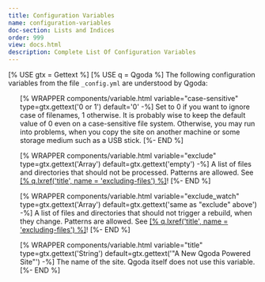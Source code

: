 ```yaml
---
title: Configuration Variables
name: configuration-variables
doc-section: Lists and Indices
order: 999
view: docs.html
description: Complete List Of Configuration Variables
---
```

[% USE gtx = Gettext %]
[% USE q = Qgoda %]
The following configuration variables from the file `_config.yml` are understood by Qgoda:

<ul>
[% WRAPPER components/variable.html
   variable="case-sensitive" type=gtx.gettext('0 or 1') 
   default='0' -%]
Set to 0 if you want to ignore case of filenames, 1 otherwise.  It is probably wise to keep the default value of 0 even on a case-sensitive file system.  Otherwise, you may run into problems, when you copy the site on another machine or some storage medium such as a USB stick.
[%- END %]

[% WRAPPER components/variable.html
   variable="exclude" type=gtx.gettext('Array') 
   default=gtx.gettext('empty') -%]
A list of files and directories that should not be processed.  Patterns are allowed.  See <a href="[% q.llink(name = 'excluding-files') %]">[% q.lxref('title', name = 'excluding-files') %]</a>!
[%- END %]

[% WRAPPER components/variable.html
   variable="exclude_watch" type=gtx.gettext('Array') 
   default=gtx.gettext('same as "exclude" above') -%]
A list of files and directories that should not trigger a rebuild, when they change.  Patterns are allowed.  See <a href="[% q.llink(name = 'excluding-files') %]">[% q.lxref('title', name = 'excluding-files') %]</a>!
[%- END %]

[% WRAPPER components/variable.html
   variable="title" type=gtx.gettext('String') 
   default=gtx.gettext('"A New Qgoda Powered Site"') -%]
The name of the site.  Qgoda itself does not use this variable.
[%- END %]

</ul>
